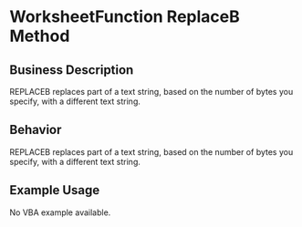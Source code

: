 # WorksheetFunction ReplaceB Method

## Business Description
REPLACEB replaces part of a text string, based on the number of bytes you specify, with a different text string.

## Behavior
REPLACEB replaces part of a text string, based on the number of bytes you specify, with a different text string.

## Example Usage
No VBA example available.